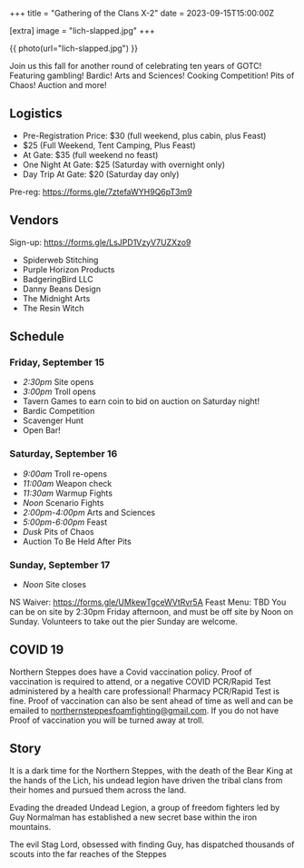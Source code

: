 +++
title = "Gathering of the Clans X-2"
date = 2023-09-15T15:00:00Z

[extra]
image = "lich-slapped.jpg"
+++

{{ photo(url="lich-slapped.jpg") }}

Join us this fall for another round of celebrating ten years of GOTC! Featuring gambling! Bardic! Arts and Sciences! Cooking Competition! Pits of Chaos! Auction and more!

## Logistics

* Pre-Registration Price: $30 (full weekend, plus cabin, plus Feast)
* $25 (Full Weekend, Tent Camping, Plus Feast)
* At Gate: $35 (full weekend no feast)
* One Night At Gate: $25 (Saturday with overnight only)
* Day Trip At Gate: $20 (Saturday day only)

Pre-reg: https://forms.gle/7ztefaWYH9Q6pT3m9

## Vendors

Sign-up: https://forms.gle/LsJPD1VzyV7UZXzo9

* Spiderweb Stitching
* Purple Horizon Products
* BadgeringBird LLC
* Danny Beans Design
* The Midnight Arts
* The Resin Witch

## Schedule

### Friday, September 15

* _2:30pm_ Site opens
* _3:00pm_ Troll opens
* Tavern Games to earn coin to bid on auction on Saturday night!
* Bardic Competition
* Scavenger Hunt
* Open Bar!

### Saturday, September 16

* _9:00am_ Troll re-opens
* _11:00am_ Weapon check
* _11:30am_ Warmup Fights
* _Noon_ Scenario Fights
* _2:00pm-4:00pm_ Arts and Sciences
* _5:00pm-6:00pm_ Feast
* _Dusk_ Pits of Chaos
* Auction To Be Held After Pits

### Sunday, September 17

* _Noon_ Site closes

NS Waiver: https://forms.gle/UMkewTgceWVtRvr5A
Feast Menu: TBD
You can be on site by 2:30pm Friday afternoon, and must be off site by Noon on Sunday.
Volunteers to take out the pier Sunday are welcome.

## COVID 19

Northern Steppes does have a Covid vaccination policy. Proof of vaccination is required to attend, or a negative COVID PCR/Rapid Test administered by a health care professional! Pharmacy PCR/Rapid Test is fine. Proof of vaccination can also be sent ahead of time as well and can be emailed to northernsteppesfoamfighting@gmail.com. If you do not have Proof of vaccination you will be turned away at troll.

## Story

It is a dark time for the Northern Steppes, with the death of the Bear King at the hands of the Lich, his undead legion have driven the tribal clans from their homes and pursued them across the land.

Evading the dreaded Undead Legion, a group of freedom fighters led by Guy Normalman has established a new secret base within the iron mountains.

The evil Stag Lord, obsessed with finding Guy, has dispatched thousands of scouts into the far reaches of the Steppes